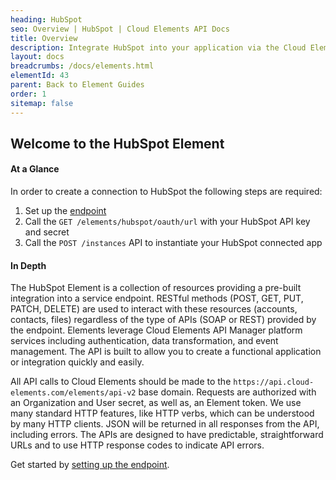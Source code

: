 ```yaml
---
heading: HubSpot
seo: Overview | HubSpot | Cloud Elements API Docs
title: Overview
description: Integrate HubSpot into your application via the Cloud Elements APIs.
layout: docs
breadcrumbs: /docs/elements.html
elementId: 43
parent: Back to Element Guides
order: 1
sitemap: false
---
```


## Welcome to the HubSpot Element


#### At a Glance

In order to create a connection to HubSpot the following steps are required:

1. Set up the [endpoint](hubspot-endpoint-setup.html)
2. Call the `GET /elements/hubspot/oauth/url` with your HubSpot API key and secret
3. Call the `POST /instances` API to instantiate your HubSpot connected app

#### In Depth

The HubSpot Element is a collection of resources providing a pre-built integration into a service endpoint. RESTful methods (POST, GET, PUT, PATCH, DELETE) are used to interact with these resources (accounts, contacts, files) regardless of the type of APIs (SOAP or REST) provided by the endpoint. Elements leverage Cloud Elements API Manager platform services including authentication, data transformation, and event management.  The API is built to allow you to create a functional application or integration quickly and easily.

All API calls to Cloud Elements should be made to the `https://api.cloud-elements.com/elements/api-v2` base domain. Requests are authorized with an Organization and User secret, as well as, an Element token.  We use many standard HTTP features, like HTTP verbs, which can be understood by many HTTP clients. JSON will be returned in all responses from the API, including errors. The APIs are designed to have predictable, straightforward URLs and to use HTTP response codes to indicate API errors.

Get started by [setting up the endpoint](hubspot-endpoint-setup.html).
